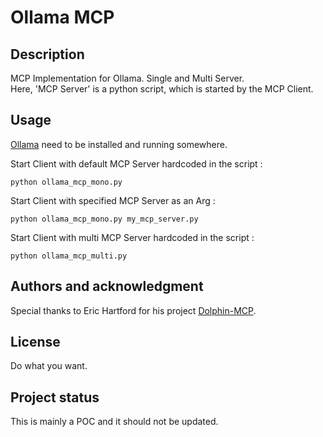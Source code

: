 # Ollama MCP

## Description
MCP Implementation for Ollama. Single and Multi Server.<br>
Here, 'MCP Server' is a python script, which is started by the MCP Client.

## Usage
[Ollama](https://ollama.com/) need to be installed and running somewhere.

Start Client with default MCP Server hardcoded in the script :
```shell
python ollama_mcp_mono.py
```

Start Client with specified MCP Server as an Arg :
```shell
python ollama_mcp_mono.py my_mcp_server.py
```

Start Client with multi MCP Server hardcoded in the script :
```shell
python ollama_mcp_multi.py
```

## Authors and acknowledgment
Special thanks to Eric Hartford for his project [Dolphin-MCP](https://github.com/cognitivecomputations/dolphin-mcp).

## License
Do what you want.

## Project status
This is mainly a POC and it should not be updated.
